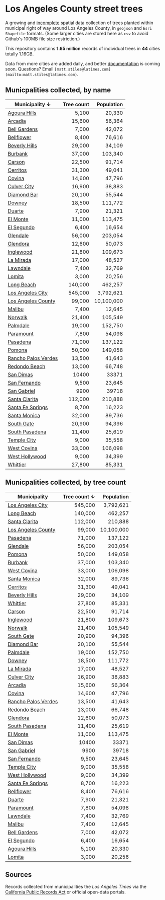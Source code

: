 # Los Angeles County street trees

A growing and [incomplete](https://github.com/stiles/data/issues/6) spatial data collection of trees planted within municipal right of way around Los Angeles County, in ```geojson``` and ```Esri Shapefile``` formats. (Some larger cities are stored here as ```csv``` to avoid Github's 100MB file size restriction.)

This repository contains **1.65 million** records of individual trees in **44** cities totally 1.16GB. 

Data from more cities are added daily, and better [documentation](https://github.com/stiles/data/issues/5) is coming soon. Questions? Email ```[matt.stiles@latimes.com](mailto:matt.stiles@latimes.com)```.

## Municpalities collected, by name

**Municipality &darr;** | Tree count | Population
---------------- | ----------: | ----------:
[Agoura Hills](https://github.com/stiles/data/tree/master/los-angeles-street-trees/agoura-hills) | 5,100 | 20,330
[Arcadia](https://github.com/stiles/data/tree/master/los-angeles-street-trees/arcadia) | 15,600 | 56,364
[Bell Gardens](https://github.com/stiles/data/tree/master/los-angeles-street-trees/bell-gardens) | 7,000 | 42,072
[Bellflower](https://github.com/stiles/data/tree/master/los-angeles-street-trees/bellflower) | 8,400 | 76,616
[Beverly Hills](https://github.com/stiles/data/tree/master/los-angeles-street-trees/beverly-hills) | 29,000 | 34,109
[Burbank](https://github.com/stiles/data/tree/master/los-angeles-street-trees/burbank) | 37,000 | 103,340
[Carson](https://github.com/stiles/data/tree/master/los-angeles-street-trees/carson) | 22,500 | 91,714
[Cerritos](https://github.com/stiles/data/tree/master/los-angeles-street-trees/cerritos) | 31,300 | 49,041
[Covina](https://github.com/stiles/data/tree/master/los-angeles-street-trees/covina) | 14,600 | 47,796
[Culver City](https://github.com/stiles/data/tree/master/los-angeles-street-trees/culver-city) | 16,900 | 38,883
[Diamond Bar](https://github.com/stiles/data/tree/master/los-angeles-street-trees/diamond-bar) | 20,100 | 55,544
[Downey](https://github.com/stiles/data/tree/master/los-angeles-street-trees/downey) | 18,500 | 111,772
[Duarte](https://github.com/stiles/data/tree/master/los-angeles-street-trees/duarte) | 7,900 | 21,321
[El Monte](https://github.com/stiles/data/tree/master/los-angeles-street-trees/el-monte) | 11,000 | 113,475
[El Segundo](https://github.com/stiles/data/tree/master/los-angeles-street-trees/el-segundo) | 6,400 | 16,654
[Glendale](https://github.com/stiles/data/tree/master/los-angeles-street-trees/glendale) | 56,000 | 203,054
[Glendora](https://github.com/stiles/data/tree/master/los-angeles-street-trees/glendora) | 12,600 | 50,073
[Inglewood](https://github.com/stiles/data/tree/master/los-angeles-street-trees/inglewood) | 21,800 | 109,673
[La Mirada](https://github.com/stiles/data/tree/master/los-angeles-street-trees/la-mirada) | 17,000 | 48,527
[Lawndale](https://github.com/stiles/data/tree/master/los-angeles-street-trees/lawndale) | 7,400 | 32,769
[Lomita](https://github.com/stiles/data/tree/master/los-angeles-street-trees/lomita) | 3,000 | 20,256
[Long Beach](https://github.com/stiles/data/tree/master/los-angeles-street-trees/long-beach) | 140,000 | 462,257
[Los Angeles City](https://github.com/stiles/data/tree/master/los-angeles-street-trees/los-angeles-city) | 545,000 | 3,792,621
[Los Angeles County](https://github.com/stiles/data/tree/master/los-angeles-street-trees/los-angeles-county) | 99,000 | 10,100,000
[Malibu](https://github.com/stiles/data/tree/master/los-angeles-street-trees/malibu) | 7,400 | 12,645
[Norwalk](https://github.com/stiles/data/tree/master/los-angeles-street-trees/norwalk) | 21,400 | 105,549
[Palmdale](https://github.com/stiles/data/tree/master/los-angeles-street-trees/palmdale) | 19,000 | 152,750
[Paramount](https://github.com/stiles/data/tree/master/los-angeles-street-trees/paramount) | 7,800 | 54,098
[Pasadena](https://github.com/stiles/data/tree/master/los-angeles-street-trees/pasadena) | 71,000 | 137,122
[Pomona](https://github.com/stiles/data/tree/master/los-angeles-street-trees/pomona) | 50,000 | 149,058
[Rancho Palos Verdes](https://github.com/stiles/data/tree/master/los-angeles-street-trees/rancho-palos-verdes) | 13,500 | 41,643
[Redondo Beach](https://github.com/stiles/data/tree/master/los-angeles-street-trees/redondo-beach) | 13,000 | 66,748
[San Dimas](https://github.com/stiles/data/tree/master/los-angeles-street-trees/san-dimas) | 10400 | 33371
[San Fernando](https://github.com/stiles/data/tree/master/los-angeles-street-trees/san-fernando) | 9,500 | 23,645
[San Gabriel](https://github.com/stiles/data/tree/master/los-angeles-street-trees/san-gabriel) | 9900 | 39718
[Santa Clarita](https://github.com/stiles/data/tree/master/los-angeles-street-trees/santa-clarita) | 112,000 | 210,888
[Santa Fe Springs](https://github.com/stiles/data/tree/master/los-angeles-street-trees/santa-fe-springs) | 8,700 | 16,223
[Santa Monica](https://github.com/stiles/data/tree/master/los-angeles-street-trees/santa-monica) | 32,000 | 89,736
[South Gate](https://github.com/stiles/data/tree/master/los-angeles-street-trees/south-gate) | 20,900 | 94,396
[South Pasadena](https://github.com/stiles/data/tree/master/los-angeles-street-trees/south-pasadena) | 11,400 | 25,619
[Temple City](https://github.com/stiles/data/tree/master/los-angeles-street-trees/temple-city) | 9,000 | 35,558
[West Covina](https://github.com/stiles/data/tree/master/los-angeles-street-trees/west-covina) | 33,000 | 106,098
[West Hollywood](https://github.com/stiles/data/tree/master/los-angeles-street-trees/west-hollywood) | 9,000 | 34,399
[Whittier](https://github.com/stiles/data/tree/master/los-angeles-street-trees/whittier) | 27,800 | 85,331

## Municpalities collected, by tree count

Municipality | **Tree count &darr;** | Population
------------ | --------------: | ----------:
[Los Angeles City](https://github.com/stiles/data/tree/master/los-angeles-street-trees/los-angeles-city) | 545,000 | 3,792,621
[Long Beach](https://github.com/stiles/data/tree/master/los-angeles-street-trees/long-beach) | 140,000 | 462,257
[Santa Clarita](https://github.com/stiles/data/tree/master/los-angeles-street-trees/santa-clarita) | 112,000 | 210,888
[Los Angeles County](https://github.com/stiles/data/tree/master/los-angeles-street-trees/los-angeles-county) | 99,000 | 10,100,000
[Pasadena](https://github.com/stiles/data/tree/master/los-angeles-street-trees/pasadena) | 71,000 | 137,122
[Glendale](https://github.com/stiles/data/tree/master/los-angeles-street-trees/glendale) | 56,000 | 203,054
[Pomona](https://github.com/stiles/data/tree/master/los-angeles-street-trees/pomona) | 50,000 | 149,058
[Burbank](https://github.com/stiles/data/tree/master/los-angeles-street-trees/burbank) | 37,000 | 103,340
[West Covina](https://github.com/stiles/data/tree/master/los-angeles-street-trees/west-covina) | 33,000 | 106,098
[Santa Monica](https://github.com/stiles/data/tree/master/los-angeles-street-trees/santa-monica) | 32,000 | 89,736
[Cerritos](https://github.com/stiles/data/tree/master/los-angeles-street-trees/cerritos) | 31,300 | 49,041
[Beverly Hills](https://github.com/stiles/data/tree/master/los-angeles-street-trees/beverly-hills) | 29,000 | 34,109
[Whittier](https://github.com/stiles/data/tree/master/los-angeles-street-trees/whittier) | 27,800 | 85,331
[Carson](https://github.com/stiles/data/tree/master/los-angeles-street-trees/carson) | 22,500 | 91,714
[Inglewood](https://github.com/stiles/data/tree/master/los-angeles-street-trees/inglewood) | 21,800 | 109,673
[Norwalk](https://github.com/stiles/data/tree/master/los-angeles-street-trees/norwalk) | 21,400 | 105,549
[South Gate](https://github.com/stiles/data/tree/master/los-angeles-street-trees/south-gate) | 20,900 | 94,396
[Diamond Bar](https://github.com/stiles/data/tree/master/los-angeles-street-trees/diamond-bar) | 20,100 | 55,544
[Palmdale](https://github.com/stiles/data/tree/master/los-angeles-street-trees/palmdale) | 19,000 | 152,750
[Downey](https://github.com/stiles/data/tree/master/los-angeles-street-trees/downey) | 18,500 | 111,772
[La Mirada](https://github.com/stiles/data/tree/master/los-angeles-street-trees/la-mirada) | 17,000 | 48,527
[Culver City](https://github.com/stiles/data/tree/master/los-angeles-street-trees/culver-city) | 16,900 | 38,883
[Arcadia](https://github.com/stiles/data/tree/master/los-angeles-street-trees/arcadia) | 15,600 | 56,364
[Covina](https://github.com/stiles/data/tree/master/los-angeles-street-trees/covina) | 14,600 | 47,796
[Rancho Palos Verdes](https://github.com/stiles/data/tree/master/los-angeles-street-trees/rancho-palos-verdes) | 13,500 | 41,643
[Redondo Beach](https://github.com/stiles/data/tree/master/los-angeles-street-trees/redondo-beach) | 13,000 | 66,748
[Glendora](https://github.com/stiles/data/tree/master/los-angeles-street-trees/glendora) | 12,600 | 50,073
[South Pasadena](https://github.com/stiles/data/tree/master/los-angeles-street-trees/south-pasadena) | 11,400 | 25,619
[El Monte](https://github.com/stiles/data/tree/master/los-angeles-street-trees/el-monte) | 11,000 | 113,475
[San Dimas](https://github.com/stiles/data/tree/master/los-angeles-street-trees/san-dimas) | 10400 | 33371
[San Gabriel](https://github.com/stiles/data/tree/master/los-angeles-street-trees/san-gabriel) | 9900 | 39718
[San Fernando](https://github.com/stiles/data/tree/master/los-angeles-street-trees/san-fernando) | 9,500 | 23,645
[Temple City](https://github.com/stiles/data/tree/master/los-angeles-street-trees/temple-city) | 9,000 | 35,558
[West Hollywood](https://github.com/stiles/data/tree/master/los-angeles-street-trees/west-hollywood) | 9,000 | 34,399
[Santa Fe Springs](https://github.com/stiles/data/tree/master/los-angeles-street-trees/santa-fe-springs) | 8,700 | 16,223
[Bellflower](https://github.com/stiles/data/tree/master/los-angeles-street-trees/bellflower) | 8,400 | 76,616
[Duarte](https://github.com/stiles/data/tree/master/los-angeles-street-trees/duarte) | 7,900 | 21,321
[Paramount](https://github.com/stiles/data/tree/master/los-angeles-street-trees/paramount) | 7,800 | 54,098
[Lawndale](https://github.com/stiles/data/tree/master/los-angeles-street-trees/lawndale) | 7,400 | 32,769
[Malibu](https://github.com/stiles/data/tree/master/los-angeles-street-trees/malibu) | 7,400 | 12,645
[Bell Gardens](https://github.com/stiles/data/tree/master/los-angeles-street-trees/bell-gardens) | 7,000 | 42,072
[El Segundo](https://github.com/stiles/data/tree/master/los-angeles-street-trees/el-segundo) | 6,400 | 16,654
[Agoura Hills](https://github.com/stiles/data/tree/master/los-angeles-street-trees/agoura-hills) | 5,100 | 20,330
[Lomita](https://github.com/stiles/data/tree/master/los-angeles-street-trees/lomita) | 3,000 | 20,256

## Sources

Records collected from municipalities the *Los Angeles Times* via the [California Public Records Act](https://en.wikipedia.org/wiki/California_Public_Records_Act) or official open-data portals. 